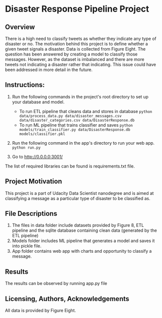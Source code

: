 # Disaster Response Pipeline Project

## Overview
There is a high need to classify tweets as whether they indicate any type of disaster or no. The motivation behind this project is to define whether a given tweet signals a disaster. Data is collected from Figure Eight. The question has been answered by creating a model to classify those messages.
However, as the dataset is imbalanced and there are more tweets not indicating a disaster rather that indicating. This issue could have been addressed in more detail in the future.

## Instructions:
1. Run the following commands in the project's root directory to set up your database and model.

    - To run ETL pipeline that cleans data and stores in database
        `python data/process_data.py data/disaster_messages.csv data/disaster_categories.csv data/DisasterResponse.db`
    - To run ML pipeline that trains classifier and saves
        `python models/train_classifier.py data/DisasterResponse.db models/classifier.pkl`

2. Run the following command in the app's directory to run your web app.
    `python run.py`

3. Go to http://0.0.0.0:3001/

The list of required libraries can be found is requirements.txt file.

## Project Motivation
This project is a part of Udacity Data Scientist nanodegree and is aimed at classifying a message as a particular type of disaster to be classified as.

## File Descriptions
1. The files in data folder include datasets provided by Figure 8, ETL pipeline and the sqlite database containing clean data (generated by the ETL pipeline)
2. Models folder includes ML pipeline that generates a model and saves it into pickle file.
3. App folder contains web app with charts and opportunity to classify a message.

## Results
The results can be observed by running app.py file

## Licensing, Authors, Acknowledgements
All data is provided by Figure Eight.
